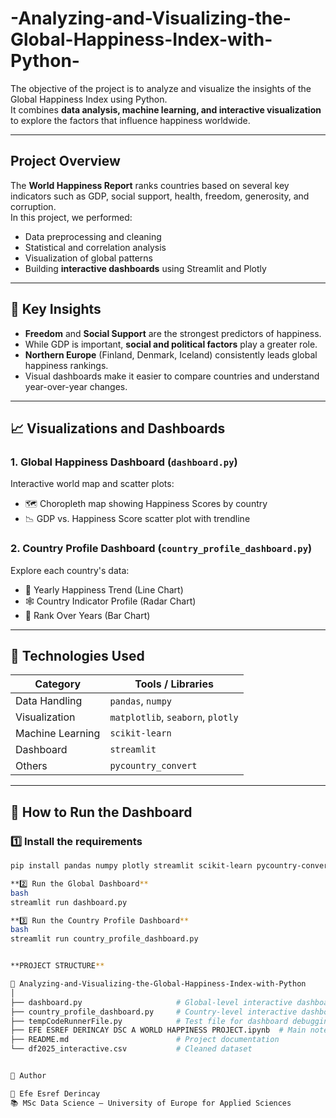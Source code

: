 # -Analyzing-and-Visualizing-the-Global-Happiness-Index-with-Python-
The objective of the project is to analyze and visualize the insights of the Global Happiness Index using Python.  
It combines **data analysis, machine learning, and interactive visualization** to explore the factors that influence happiness worldwide.

---

##  Project Overview

The **World Happiness Report** ranks countries based on several key indicators such as GDP, social support, health, freedom, generosity, and corruption.  
In this project, we performed:
- Data preprocessing and cleaning  
- Statistical and correlation analysis  
- Visualization of global patterns  
- Building **interactive dashboards** using Streamlit and Plotly  

---

## 🧠 Key Insights

- **Freedom** and **Social Support** are the strongest predictors of happiness.  
- While GDP is important, **social and political factors** play a greater role.  
- **Northern Europe** (Finland, Denmark, Iceland) consistently leads global happiness rankings.  
- Visual dashboards make it easier to compare countries and understand year-over-year changes.

---

## 📈 Visualizations and Dashboards

### 1. Global Happiness Dashboard (`dashboard.py`)
Interactive world map and scatter plots:
- 🗺️ Choropleth map showing Happiness Scores by country  
- 📉 GDP vs. Happiness Score scatter plot with trendline  

### 2. Country Profile Dashboard (`country_profile_dashboard.py`)
Explore each country's data:
- 📆 Yearly Happiness Trend (Line Chart)  
- 🕸️ Country Indicator Profile (Radar Chart)  
- 🥇 Rank Over Years (Bar Chart)

---

## 🧰 Technologies Used

| Category | Tools / Libraries |
|-----------|-------------------|
| Data Handling | `pandas`, `numpy` |
| Visualization | `matplotlib`, `seaborn`, `plotly` |
| Machine Learning | `scikit-learn` |
| Dashboard | `streamlit` |
| Others | `pycountry_convert` |

---

## 🚀 How to Run the Dashboard

### 1️⃣ Install the requirements
```bash
pip install pandas numpy plotly streamlit scikit-learn pycountry-convert

**2️⃣ Run the Global Dashboard**
bash
streamlit run dashboard.py

**3️⃣ Run the Country Profile Dashboard**
bash
streamlit run country_profile_dashboard.py


**PROJECT STRUCTURE**

📁 Analyzing-and-Visualizing-the-Global-Happiness-Index-with-Python
│
├── dashboard.py                     # Global-level interactive dashboard
├── country_profile_dashboard.py     # Country-level interactive dashboard
├── tempCodeRunnerFile.py            # Test file for dashboard debugging
├── EFE ESREF DERINCAY DSC A WORLD HAPPINESS PROJECT.ipynb  # Main notebook
├── README.md                        # Project documentation
└── df2025_interactive.csv           # Cleaned dataset 


📑 Author

👤 Efe Esref Derincay
📚 MSc Data Science — University of Europe for Applied Sciences




